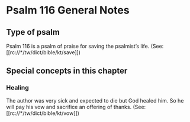# Psalm 116 General Notes
## Type of psalm

Psalm 116 is a psalm of praise for saving the psalmist’s life. (See: [[rc://*/tw/dict/bible/kt/save]])

## Special concepts in this chapter

### Healing
The author was very sick and expected to die but God healed him. So he will pay his vow and sacrifice an offering of thanks. (See: [[rc://*/tw/dict/bible/kt/vow]])